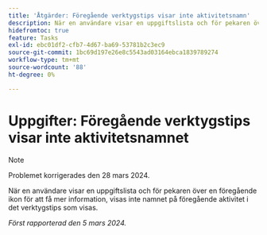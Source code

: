 ```yaml
---
title: 'Åtgärder: Föregående verktygstips visar inte aktivitetsnamn'
description: När en användare visar en uppgiftslista och för pekaren över en föregående ikon för att få mer information, visas inte namnet på föregående aktivitet i det verktygstips som visas.
hidefromtoc: true
feature: Tasks
exl-id: ebc01df2-cfb7-4d67-ba69-53781b2c3ec9
source-git-commit: 1bc69d197e26e8c5543ad03164ebca1839789274
workflow-type: tm+mt
source-wordcount: '88'
ht-degree: 0%

---
```


# Uppgifter: Föregående verktygstips visar inte aktivitetsnamnet

>[!NOTE]
>
>Problemet korrigerades den 28 mars 2024.

När en användare visar en uppgiftslista och för pekaren över en föregående ikon för att få mer information, visas inte namnet på föregående aktivitet i det verktygstips som visas.

_Först rapporterad den 5 mars 2024._
